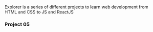 Explorer is a series of different projects to learn web development from HTML and CSS to JS and ReactJS

### Project 05

